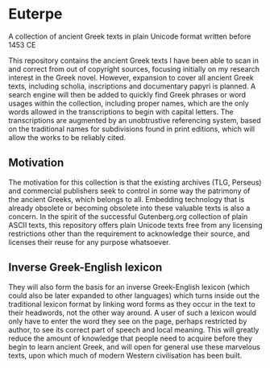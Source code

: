 # Euterpe
A collection of ancient Greek texts in plain Unicode format written before 1453 CE

This repository contains the ancient Greek texts I have been able to scan in and correct from out of copyright sources, focusing initially on my research interest in the Greek novel. However, expansion to cover all ancient Greek texts, including scholia, inscriptions and documentary papyri is planned. A search engine will then be added to quickly find Greek phrases or word usages within the collection, including proper names, which are the only words allowed in the transcriptions to begin with capital letters. The transcriptions are augmented by an unobtrustive referencing system, based on the traditional names for subdivisions found in print editions, which will allow the works to be reliably cited.

## Motivation
The motivation for this collection is that the existing archives (TLG, Perseus) and commercial publishers seek to control in some way the patrimony of the ancient Greeks, which belongs to all. Embedding technology that is already obsolete or becoming obsolete into these valuable texts is also a concern. In the spirit of the successful Gutenberg.org collection of plain ASCII texts, this repository offers plain Unicode texts free from any licensing restrictions other than the requirement to acknowledge their source, and licenses their reuse for any purpose whatsoever.

## Inverse Greek-English lexicon
They will also form the basis for an inverse Greek-English lexicon (which could also be later expanded to other languages) which turns inside out the traditional lexicon format by linking word forms as they occur in the text to their headwords, not the other way around. A user of such a lexicon would only have to enter the word they see on the page, perhaps restricted by author, to see its correct part of speech and local meaning. This will greatly reduce the amount of knowledge that people need to acquire before they begin to learn ancient Greek, and will open for general use these marvelous texts, upon which much of modern Western civilisation has been built.
